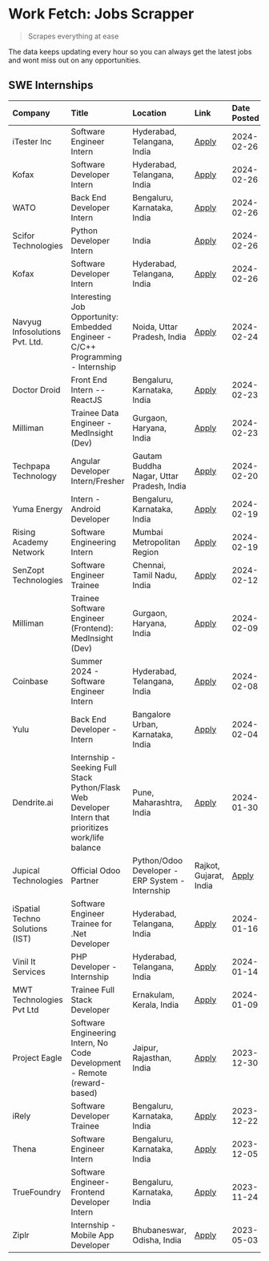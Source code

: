# Work Fetch: Jobs Scrapper
> Scrapes everything at ease

The data keeps updating every hour so you can always get the latest jobs and wont miss out on any opportunities.

## SWE Internships
<!--START_SECTION:workfetch-->
| Company                                      | Title                                                                                                | Location                                  | Link                                                                                                                                                                                                                                                                                                              | Date Posted   |
|:---------------------------------------------|:-----------------------------------------------------------------------------------------------------|:------------------------------------------|:------------------------------------------------------------------------------------------------------------------------------------------------------------------------------------------------------------------------------------------------------------------------------------------------------------------|:--------------|
| iTester Inc                                  | Software Engineer Intern                                                                             | Hyderabad, Telangana, India               | [Apply](https://in.linkedin.com/jobs/view/software-engineer-intern-at-itester-inc-3834822528?position=22&pageNum=0&refId=szSloCVBbQNNRJ4F4PV0pQ%3D%3D&trackingId=4glAqSFmZSpMG%2FrzRFE89g%3D%3D&trk=public_jobs_jserp-result_search-card)                                                                         | 2024-02-26    |
| Kofax                                        | Software Developer Intern                                                                            | Hyderabad, Telangana, India               | [Apply](https://in.linkedin.com/jobs/view/software-developer-intern-at-kofax-3838374165?position=34&pageNum=0&refId=szSloCVBbQNNRJ4F4PV0pQ%3D%3D&trackingId=aPjDoVxQSj7GG%2BYd%2B4Z34w%3D%3D&trk=public_jobs_jserp-result_search-card)                                                                            | 2024-02-26    |
| WATO                                         | Back End Developer Intern                                                                            | Bengaluru, Karnataka, India               | [Apply](https://in.linkedin.com/jobs/view/back-end-developer-intern-at-wato-3834852920?position=40&pageNum=0&refId=szSloCVBbQNNRJ4F4PV0pQ%3D%3D&trackingId=0u5HZdX8FxMNhzq2eSNQwQ%3D%3D&trk=public_jobs_jserp-result_search-card)                                                                                 | 2024-02-26    |
| Scifor Technologies                          | Python Developer Intern                                                                              | India                                     | [Apply](https://in.linkedin.com/jobs/view/python-developer-intern-at-scifor-technologies-3838399080?position=47&pageNum=0&refId=szSloCVBbQNNRJ4F4PV0pQ%3D%3D&trackingId=TQvK2sKIKvpaYsmeKguD7w%3D%3D&trk=public_jobs_jserp-result_search-card)                                                                    | 2024-02-26    |
| Kofax                                        | Software Developer Intern                                                                            | Hyderabad, Telangana, India               | [Apply](https://in.linkedin.com/jobs/view/software-developer-intern-at-kofax-3838371724?position=53&pageNum=0&refId=szSloCVBbQNNRJ4F4PV0pQ%3D%3D&trackingId=fQdq3anCddl%2BPohMc6SJcA%3D%3D&trk=public_jobs_jserp-result_search-card)                                                                              | 2024-02-26    |
| Navyug Infosolutions Pvt. Ltd.               | Interesting Job Opportunity: Embedded Engineer - C/C++ Programming - Internship                      | Noida, Uttar Pradesh, India               | [Apply](https://in.linkedin.com/jobs/view/interesting-job-opportunity-embedded-engineer-c-c%2B%2B-programming-internship-at-navyug-infosolutions-pvt-ltd-3833888454?position=56&pageNum=0&refId=szSloCVBbQNNRJ4F4PV0pQ%3D%3D&trackingId=hjKZVisv9H1%2BrF40at955g%3D%3D&trk=public_jobs_jserp-result_search-card)  | 2024-02-24    |
| Doctor Droid                                 | Front End Intern -- ReactJS                                                                          | Bengaluru, Karnataka, India               | [Apply](https://in.linkedin.com/jobs/view/front-end-intern-reactjs-at-doctor-droid-3837056347?position=7&pageNum=0&refId=szSloCVBbQNNRJ4F4PV0pQ%3D%3D&trackingId=hzywAtCRUsFcoFttMNxekg%3D%3D&trk=public_jobs_jserp-result_search-card)                                                                           | 2024-02-23    |
| Milliman                                     | Trainee Data Engineer - MedInsight (Dev)                                                             | Gurgaon, Haryana, India                   | [Apply](https://in.linkedin.com/jobs/view/trainee-data-engineer-medinsight-dev-at-milliman-3789275187?position=48&pageNum=0&refId=szSloCVBbQNNRJ4F4PV0pQ%3D%3D&trackingId=YC4BNcdIMt9Dt%2B2PJEpzMw%3D%3D&trk=public_jobs_jserp-result_search-card)                                                                | 2024-02-23    |
| Techpapa Technology                          | Angular Developer Intern/Fresher                                                                     | Gautam Buddha Nagar, Uttar Pradesh, India | [Apply](https://in.linkedin.com/jobs/view/angular-developer-intern-fresher-at-techpapa-technology-3834305862?position=24&pageNum=0&refId=szSloCVBbQNNRJ4F4PV0pQ%3D%3D&trackingId=uY0t5s5n2fmdHzUs34cUKg%3D%3D&trk=public_jobs_jserp-result_search-card)                                                           | 2024-02-20    |
| Yuma Energy                                  | Intern - Android Developer                                                                           | Bengaluru, Karnataka, India               | [Apply](https://in.linkedin.com/jobs/view/intern-android-developer-at-yuma-energy-3830771896?position=9&pageNum=0&refId=szSloCVBbQNNRJ4F4PV0pQ%3D%3D&trackingId=ohLVWEykPT7Nrs0V0kV6Dg%3D%3D&trk=public_jobs_jserp-result_search-card)                                                                            | 2024-02-19    |
| Rising Academy Network                       | Software Engineering Intern                                                                          | Mumbai Metropolitan Region                | [Apply](https://in.linkedin.com/jobs/view/software-engineering-intern-at-rising-academy-network-3834483444?position=45&pageNum=0&refId=szSloCVBbQNNRJ4F4PV0pQ%3D%3D&trackingId=irfC3ozIKX36iO97PxXyEQ%3D%3D&trk=public_jobs_jserp-result_search-card)                                                             | 2024-02-19    |
| SenZopt Technologies                         | Software Engineer Trainee                                                                            | Chennai, Tamil Nadu, India                | [Apply](https://in.linkedin.com/jobs/view/software-engineer-trainee-at-senzopt-technologies-3827686880?position=32&pageNum=0&refId=szSloCVBbQNNRJ4F4PV0pQ%3D%3D&trackingId=ayVRB76GJCnU%2BD6GltJVBQ%3D%3D&trk=public_jobs_jserp-result_search-card)                                                               | 2024-02-12    |
| Milliman                                     | Trainee Software Engineer (Frontend): MedInsight (Dev)                                               | Gurgaon, Haryana, India                   | [Apply](https://in.linkedin.com/jobs/view/trainee-software-engineer-frontend-medinsight-dev-at-milliman-3792874280?position=38&pageNum=0&refId=szSloCVBbQNNRJ4F4PV0pQ%3D%3D&trackingId=z9wy7kE8C08HPdzAAlENqA%3D%3D&trk=public_jobs_jserp-result_search-card)                                                     | 2024-02-09    |
| Coinbase                                     | Summer 2024 - Software Engineer Intern                                                               | Hyderabad, Telangana, India               | [Apply](https://in.linkedin.com/jobs/view/summer-2024-software-engineer-intern-at-coinbase-3821076922?position=46&pageNum=0&refId=szSloCVBbQNNRJ4F4PV0pQ%3D%3D&trackingId=JTi2k2s9Tsebd%2BU8XpGOYw%3D%3D&trk=public_jobs_jserp-result_search-card)                                                                | 2024-02-08    |
| Yulu                                         | Back End Developer - Intern                                                                          | Bangalore Urban, Karnataka, India         | [Apply](https://in.linkedin.com/jobs/view/back-end-developer-intern-at-yulu-3821682220?position=49&pageNum=0&refId=szSloCVBbQNNRJ4F4PV0pQ%3D%3D&trackingId=wnZBGxdlCCZntZz98XUhMg%3D%3D&trk=public_jobs_jserp-result_search-card)                                                                                 | 2024-02-04    |
| Dendrite.ai                                  | Internship - Seeking Full Stack Python/Flask Web Developer Intern that prioritizes work/life balance | Pune, Maharashtra, India                  | [Apply](https://in.linkedin.com/jobs/view/internship-seeking-full-stack-python-flask-web-developer-intern-that-prioritizes-work-life-balance-at-dendrite-ai-3818045082?position=19&pageNum=0&refId=szSloCVBbQNNRJ4F4PV0pQ%3D%3D&trackingId=HNiRhP20jELiVJdWdYrnig%3D%3D&trk=public_jobs_jserp-result_search-card) | 2024-01-30    |
| Jupical Technologies | Official Odoo Partner | Python/Odoo Developer - ERP System - Internship                                                      | Rajkot, Gujarat, India                    | [Apply](https://in.linkedin.com/jobs/view/python-odoo-developer-erp-system-internship-at-jupical-technologies-official-odoo-partner-3813626459?position=42&pageNum=0&refId=szSloCVBbQNNRJ4F4PV0pQ%3D%3D&trackingId=SdOKgEZBOJnPxIXeeLGg0g%3D%3D&trk=public_jobs_jserp-result_search-card)                         | 2024-01-30    |
| iSpatial Techno Solutions (IST)              | Software Engineer Trainee for .Net Developer                                                         | Hyderabad, Telangana, India               | [Apply](https://in.linkedin.com/jobs/view/software-engineer-trainee-for-net-developer-at-ispatial-techno-solutions-ist-3826984352?position=55&pageNum=0&refId=szSloCVBbQNNRJ4F4PV0pQ%3D%3D&trackingId=%2FAAtooauPcp1g00eSdOz6w%3D%3D&trk=public_jobs_jserp-result_search-card)                                    | 2024-01-16    |
| Vinil It Services                            | PHP Developer - Internship                                                                           | Hyderabad, Telangana, India               | [Apply](https://in.linkedin.com/jobs/view/php-developer-internship-at-vinil-it-services-3802010061?position=33&pageNum=0&refId=szSloCVBbQNNRJ4F4PV0pQ%3D%3D&trackingId=tDVearGA7nANkRSGTxjtpw%3D%3D&trk=public_jobs_jserp-result_search-card)                                                                     | 2024-01-14    |
| MWT Technologies Pvt Ltd                     | Trainee Full Stack Developer                                                                         | Ernakulam, Kerala, India                  | [Apply](https://in.linkedin.com/jobs/view/trainee-full-stack-developer-at-mwt-technologies-pvt-ltd-3800921715?position=51&pageNum=0&refId=szSloCVBbQNNRJ4F4PV0pQ%3D%3D&trackingId=jmae8ZFdHpq%2BBOyqUghzmg%3D%3D&trk=public_jobs_jserp-result_search-card)                                                        | 2024-01-09    |
| Project Eagle                                | Software Engineering Intern, No Code Development - Remote (reward-based)                             | Jaipur, Rajasthan, India                  | [Apply](https://in.linkedin.com/jobs/view/software-engineering-intern-no-code-development-remote-reward-based-at-project-eagle-3813380172?position=5&pageNum=0&refId=szSloCVBbQNNRJ4F4PV0pQ%3D%3D&trackingId=65uqy8UqIoZWAZGYQ6K6LA%3D%3D&trk=public_jobs_jserp-result_search-card)                               | 2023-12-30    |
| iRely                                        | Software Developer Trainee                                                                           | Bengaluru, Karnataka, India               | [Apply](https://in.linkedin.com/jobs/view/software-developer-trainee-at-irely-3801577534?position=28&pageNum=0&refId=szSloCVBbQNNRJ4F4PV0pQ%3D%3D&trackingId=S6hY0Ji6aDL4uKdZGlg2EQ%3D%3D&trk=public_jobs_jserp-result_search-card)                                                                               | 2023-12-22    |
| Thena                                        | Software Engineer Intern                                                                             | Bengaluru, Karnataka, India               | [Apply](https://in.linkedin.com/jobs/view/software-engineer-intern-at-thena-3778731751?position=23&pageNum=0&refId=szSloCVBbQNNRJ4F4PV0pQ%3D%3D&trackingId=9PSlgc355CK7er1VvrXuxg%3D%3D&trk=public_jobs_jserp-result_search-card)                                                                                 | 2023-12-05    |
| TrueFoundry                                  | Software Engineer- Frontend Developer Intern                                                         | Bengaluru, Karnataka, India               | [Apply](https://in.linkedin.com/jobs/view/software-engineer-frontend-developer-intern-at-truefoundry-3790095058?position=10&pageNum=0&refId=szSloCVBbQNNRJ4F4PV0pQ%3D%3D&trackingId=wZ%2FRQbTkvO454BWy0jZ%2Ffg%3D%3D&trk=public_jobs_jserp-result_search-card)                                                    | 2023-11-24    |
| Ziplr                                        | Internship - Mobile App Developer                                                                    | Bhubaneswar, Odisha, India                | [Apply](https://in.linkedin.com/jobs/view/internship-mobile-app-developer-at-ziplr-3618474948?position=50&pageNum=0&refId=szSloCVBbQNNRJ4F4PV0pQ%3D%3D&trackingId=OiJ5n4xRZjDvtmegY0EYhg%3D%3D&trk=public_jobs_jserp-result_search-card)                                                                          | 2023-05-03    |
<!--END_SECTION:workfetch-->
